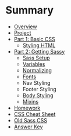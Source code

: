 # Summary

* [Overview](README.md)
* [Project](project/README.md)
* [Part 1: Basic CSS](part-1-basic-css.md)
  * [Styling HTML](styling-html.md)
* [Part 2:  Getting Sassy](project/part_2_re_-styling_with_sass.md)
  * [Sass Setup](sass-setup.md)
  * [Variables](styling-with-sass.md)
  * [Normalizing](normalizing.md)
  * [Fonts](fonts.md)
  * Nav Styling
  * Footer Styling
  * [Body Styling](body-styling.md)
  * [Mixins](mixins.md)
* [Homework](homework.md)
* [CSS Cheat Sheet](css_cheat_sheet.md)
* [Old Sass CSS](project/part_1_styling_with_css.md)
* [Answer Key](answer-key.md)

